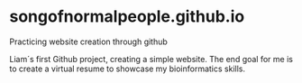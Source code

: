 # songofnormalpeople.github.io
Practicing website creation through github

Liam´s first Github project, creating a simple website. The end goal for me is to create a virtual resume to showcase my bioinformatics skills.
